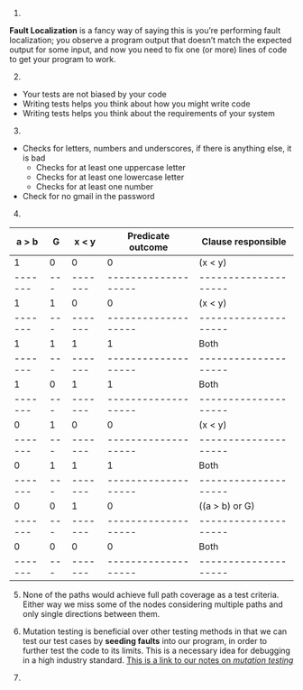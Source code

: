 1)
**Fault Localization** is a fancy way of saying this is you’re performing fault localization; you observe a program output that doesn’t match the expected output for some input, and now you need to fix one (or more) lines of code to get your program to work.

2)
- Your tests are not biased by your code
- Writing tests helps you think about how you might write code
- Writing tests helps you think about the requirements of your system

3)
- Checks for letters, numbers and underscores, if there is anything else, it is bad
  - Checks for at least one uppercase letter
  - Checks for at least one lowercase letter
  - Checks for at least one number
- Check for no gmail in the password

4)
| a > b | G | x < y | Predicate outcome | Clause responsible |
|-------|---|-------|-------------------|--------------------|
|   1   | 0 |   0   |         0         |      (x < y)       |
|-------|---|-------|-------------------|--------------------|
|   1   | 1 |   0   |         0         |      (x < y)       |
|-------|---|-------|-------------------|--------------------|
|   1   | 1 |   1   |         1         |        Both        |
|-------|---|-------|-------------------|--------------------|
|   1   | 0 |   1   |         1         |        Both        |
|-------|---|-------|-------------------|--------------------|
|   0   | 1 |   0   |         0         |      (x < y)       |
|-------|---|-------|-------------------|--------------------|
|   0   | 1 |   1   |         1         |        Both        |
|-------|---|-------|-------------------|--------------------|
|   0   | 0 |   1   |         0         |   ((a > b) or G)   |
|-------|---|-------|-------------------|--------------------|
|   0   | 0 |   0   |         0         |        Both        |
|-------|---|-------|-------------------|--------------------|

5) None of the paths would achieve full path coverage as a test criteria. Either way we miss some of the nodes considering multiple paths and only single directions between them.



6) Mutation testing is beneficial over other testing methods in that we can test our test cases by **seeding faults** into our program, in order to further test the code to its limits. This is a necessary idea for debugging in a high industry standard. [This is a link to our notes on *mutation testing*](https://cs2113-f24.github.io/j/software_testing)

7) 




